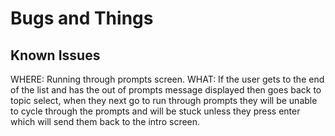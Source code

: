# Bugs and Things

## Known Issues
WHERE: Running through prompts screen.
WHAT: If the user gets to the end of the list and has the out of prompts message displayed then goes back to topic select, when they next go to run through prompts they will be unable to cycle through the prompts and will be stuck unless they press enter which will send them back to the intro screen.